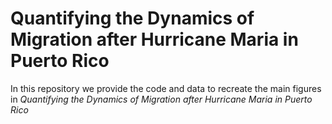# Quantifying the Dynamics of Migration after Hurricane Maria in Puerto Rico

In this repository we provide the code and data to recreate the main figures in _Quantifying the Dynamics of Migration after Hurricane Maria in Puerto Rico_
